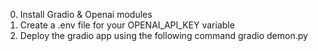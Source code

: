 0. Install Gradio & Openai modules 
1. Create a .env file for your OPENAI_API_KEY variable
2. Deploy the gradio app using the following command gradio demon.py 
